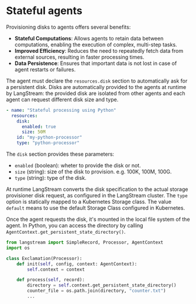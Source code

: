 # Stateful agents

Provisioning disks to agents offers several benefits:

* **Stateful Computations**: Allows agents to retain data between computations, enabling the execution of complex, multi-step tasks.
* **Improved Efficiency**: Reduces the need to repeatedly fetch data from external sources, resulting in faster processing times.
* **Data Persistence**: Ensures that important data is not lost in case of agent restarts or failures.




The agent must declare the `resources.disk` section to automatically ask for a persistent disk.
Disks are automatically provided to the agents at runtime by LangStream: the provided disk are isolated from other agents and each agent can request different disk size and type.

```yaml
- name: "Stateful processing using Python"
  resources:
    disk:
      enabled: true
      size: 50M
    id: "my-python-processor"
    type: "python-processor"
```


The `disk` section provides these parameters:
- `enabled` (boolean): wheter to provide the disk or not.
- `size` (string): size of the disk to provision. e.g. 100K, 100M, 100G.
- `type` (string): type of the disk. 


At runtime LangStream converts the disk specification to the actual storage provisioner disk request, as configured in the LangStream cluster.
The `type` option is statically mapped to a Kubernetes Storage class. The value `default` means to use the default Storage Class configured in Kubernetes.


Once the agent requests the disk, it's mounted in the local file system of the agent.
In Python, you can access the directory by calling `AgentContext.get_persistent_state_directory()`.

```python
from langstream import SimpleRecord, Processor, AgentContext
import os

class Exclamation(Processor):
    def init(self, config, context: AgentContext):
        self.context = context

    def process(self, record):
        directory = self.context.get_persistent_state_directory()
        counter_file = os.path.join(directory, "counter.txt")
        ...
```
